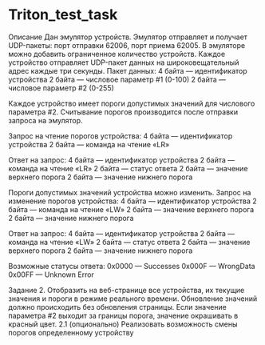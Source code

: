 # Triton_test_task
Описание
	 Дан эмулятор устройств. Эмулятор отправляет и получает UDP-пакеты: порт
отправки 62006, порт приема 62005. В эмуляторе можно добавить ограниченное
количество устройств. Каждое устройство отправляет UDP-пакет данных на
широковещательный адрес каждые три секунды. 
Пакет данных: 
4 байта — идентификатор устройства
2 байта — числовое параметр #1 (0-100)
2 байта — числовое параметр #2 (0-255)

Каждое устройство имеет пороги допустимых значений для числового
параметра #2. Считывание порогов производится после отправки запроса на
эмулятор. 

Запрос на чтение порогов устройства: 
4 байта — идентификатор устройства
2 байта — команда на чтение «LR»

Ответ на запрос: 
4 байта — идентификатор устройства
2 байта — команда на чтение «LR»
2 байта — статус ответа
2 байта — значение верхнего порога
2 байта — значение нижнего порога

Пороги допустимых значений устройства можно изменить.
Запрос на изменение порогов устройства:
4 байта — идентификатор устройства
2 байта — команда на чтение «LW»
2 байта — значение верхнего порога
2 байта — значение нижнего порога

Ответ на запрос:
4 байта — идентификатор устройства
2 байта — команда на чтение «LW»
2 байта — статус ответа
2 байта — значение верхнего порога
2 байта — значение нижнего порога

Возможные статусы ответа:
0x0000 — Successes 
0x000F — WrongData
0x00FF — Unknown Error 

Задание
2. Отобразить на веб-странице все устройства, их текущие значения и пороги в
режиме реального времени. Обновление значений должно происходить без
обновления страницы. Если значение параметра #2 выходит за границы порога, 
значение окрашивать в красный цвет.
2.1 (опционально) Реализовать возможность смены порогов определенному
устройству
